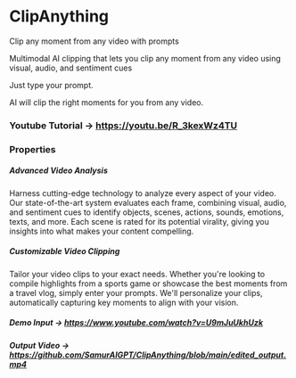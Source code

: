 # ClipAnything
Clip any moment from any video with prompts

Multimodal AI clipping that lets you clip any moment from any video using visual, audio, and sentiment cues

Just type your prompt.

AI will clip the right moments for you from any video.

### Youtube Tutorial -> https://youtu.be/R_3kexWz4TU

### Properties

##### Advanced Video Analysis

Harness cutting-edge technology to analyze every aspect of your video. Our state-of-the-art system evaluates each frame, combining visual, audio, and sentiment cues to identify objects, scenes, actions, sounds, emotions, texts, and more. Each scene is rated for its potential virality, giving you insights into what makes your content compelling.

##### Customizable Video Clipping

Tailor your video clips to your exact needs. Whether you're looking to compile highlights from a sports game or showcase the best moments from a travel vlog, simply enter your prompts. We'll personalize your clips, automatically capturing key moments to align with your vision.

##### Demo Input -> https://www.youtube.com/watch?v=U9mJuUkhUzk

##### Output Video -> https://github.com/SamurAIGPT/ClipAnything/blob/main/edited_output.mp4
